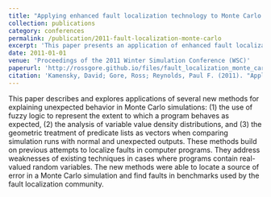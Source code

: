```yaml
---
title: "Applying enhanced fault localization technology to Monte Carlo simulations"
collection: publications
category: conferences
permalink: /publication/2011-fault-localization-monte-carlo
excerpt: 'This paper presents an application of enhanced fault localization techniques to Monte Carlo simulations, likely improving the ability to identify and diagnose issues in complex stochastic models.'
date: 2011-01-01
venue: 'Proceedings of the 2011 Winter Simulation Conference (WSC)'
paperurl: 'http://rossgore.github.io/files/fault_localization_monte_carlo.pdf'
citation: 'Kamensky, David; Gore, Ross; Reynolds, Paul F. (2011). "Applying enhanced fault localization technology to Monte Carlo simulations." <i>Proceedings of the 2011 Winter Simulation Conference (WSC)</i>. 2798-2809.'
---
```

This paper describes and explores applications of several new methods for explaining unexpected behavior in Monte Carlo simulations: (1) the use of fuzzy logic to represent the extent to which a program behaves as expected, (2) the analysis of variable value density distributions, and (3) the geometric treatment of predicate lists as vectors when comparing simulation runs with normal and unexpected outputs. These methods build on previous attempts to localize faults in computer programs. They address weaknesses of existing techniques in cases where programs contain real-valued random variables. The new methods were able to locate a source of error in a Monte Carlo simulation and find faults in benchmarks used by the fault localization community.